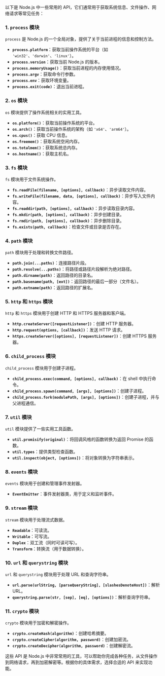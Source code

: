 以下是 Node.js 中一些常用的 API，它们通常用于获取系统信息、文件操作、网络请求等常见任务：

### **1. `process` 模块**
`process` 是 Node.js 的一个全局对象，提供了关于当前进程的信息和控制方法。
- **`process.platform`**：获取当前操作系统的平台（如 `'win32'`、`'darwin'`、`'linux'`）。
- **`process.version`**：获取当前 Node.js 的版本。
- **`process.memoryUsage()`**：获取当前进程的内存使用情况。
- **`process.argv`**：获取命令行参数。
- **`process.env`**：获取环境变量。
- **`process.exit(code)`**：退出当前进程。

### **2. `os` 模块**
`os` 模块提供了操作系统相关的实用工具。
- **`os.platform()`**：获取当前操作系统的平台。
- **`os.arch()`**：获取当前操作系统的架构（如 `'x64'`、`'arm64'`）。
- **`os.cpus()`**：获取 CPU 信息。
- **`os.freemem()`**：获取系统空闲内存。
- **`os.totalmem()`**：获取系统总内存。
- **`os.hostname()`**：获取主机名。

### **3. `fs` 模块**
`fs` 模块用于文件系统操作。
- **`fs.readFile(filename, [options], callback)`**：异步读取文件内容。
- **`fs.writeFile(filename, data, [options], callback)`**：异步写入文件内容。
- **`fs.readdir(path, [options], callback)`**：异步读取目录内容。
- **`fs.mkdir(path, [options], callback)`**：异步创建目录。
- **`fs.rmdir(path, [options], callback)`**：异步删除目录。
- **`fs.exists(path, callback)`**：检查文件或目录是否存在。

### **4. `path` 模块**
`path` 模块用于处理和转换文件路径。
- **`path.join(...paths)`**：连接路径片段。
- **`path.resolve(...paths)`**：将路径或路径片段解析为绝对路径。
- **`path.dirname(path)`**：返回路径的目录名。
- **`path.basename(path, [ext])`**：返回路径的最后一部分（文件名）。
- **`path.extname(path)`**：返回路径的扩展名。

### **5. `http` 和 `https` 模块**
`http` 和 `https` 模块用于创建 HTTP 和 HTTPS 服务器和客户端。
- **`http.createServer([requestListener])`**：创建 HTTP 服务器。
- **`http.request(options, [callback])`**：发送 HTTP 请求。
- **`https.createServer([options], [requestListener])`**：创建 HTTPS 服务器。

### **6. `child_process` 模块**
`child_process` 模块用于创建子进程。
- **`child_process.exec(command, [options], callback)`**：在 shell 中执行命令。
- **`child_process.spawn(command, [args], [options])`**：创建子进程。
- **`child_process.fork(modulePath, [args], [options])`**：创建子进程，并与父进程通信。

### **7. `util` 模块**
`util` 模块提供了一些实用工具函数。
- **`util.promisify(original)`**：将回调风格的函数转换为返回 Promise 的函数。
- **`util.types`**：提供类型检查函数。
- **`util.inspect(object, [options])`**：将对象转换为字符串表示。

### **8. `events` 模块**
`events` 模块用于创建和管理事件发射器。
- **`EventEmitter`**：事件发射器类，用于定义和监听事件。

### **9. `stream` 模块**
`stream` 模块用于处理流式数据。
- **`Readable`**：可读流。
- **`Writable`**：可写流。
- **`Duplex`**：双工流（同时可读可写）。
- **`Transform`**：转换流（用于数据转换）。

### **10. `url` 和 `querystring` 模块**
`url` 和 `querystring` 模块用于处理 URL 和查询字符串。
- **`url.parse(urlString, [parseQueryString], [slashesDenoteHost])`**：解析 URL。
- **`querystring.parse(str, [sep], [eq], [options])`**：解析查询字符串。

### **11. `crypto` 模块**
`crypto` 模块用于加密和解密操作。
- **`crypto.createHash(algorithm)`**：创建哈希摘要。
- **`crypto.createCipher(algorithm, password)`**：创建加密流。
- **`crypto.createDecipher(algorithm, password)`**：创建解密流。

这些 API 是 Node.js 中非常常用的工具，可以帮助你完成各种任务，从文件操作到网络请求，再到加密解密等。根据你的具体需求，选择合适的 API 来实现功能。